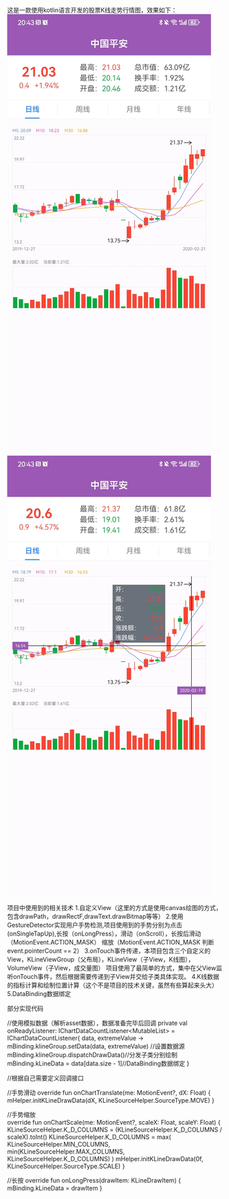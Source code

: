 这是一款使用kotlin语言开发的股票K线走势行情图，效果如下：
![image](https://github.com/huangfangjing/KLine/blob/master/show1.jpg)  ![image](https://github.com/huangfangjing/KLine/blob/master/show2.jpg)

项目中使用到的相关技术
1.自定义View（这里的方式是使用canvas绘图的方式，包含drawPath，drawRectF,drawText.drawBitmap等等）
2.使用GestureDetector实现用户手势检测,项目使用到的手势分别为点击(onSingleTapUp),长按（onLongPress），滑动（onScroll），长按后滑动（MotionEvent.ACTION_MASK）
  缩放（MotionEvent.ACTION_MASK 判断event.pointerCount == 2）
3.onTouch事件传递，本项目包含三个自定义的View，KLineViewGroup（父布局），KLineView（子View，K线图），VolumeView（子View，成交量图）
  项目使用了最简单的方式，集中在父View监听onTouch事件，然后根据需要传递到子View并交给子类具体实现。
4.K线数据的指标计算和绘制位置计算（这个不是项目的技术关键，虽然有些算起来头大）
5.DataBinding数据绑定

部分实现代码

//使用模拟数据（解析asset数据），数据准备完毕后回调
private val onReadyListener: IChartDataCountListener<MutableList<KLineDrawItem>> =
        IChartDataCountListener{ data, extremeValue ->
            mBinding.klineGroup.setData(data, extremeValue) //设置数据源
            mBinding.klineGroup.dispatchDrawData()//分发子类分别绘制
            mBinding.kLineData = data[data.size - 1]//DataBinding数据绑定
        }

 //根据自己需要定义回调接口

//手势滑动
  override fun onChartTranslate(me: MotionEvent?, dX: Float) {
        mHelper.initKLineDrawData(dX, KLineSourceHelper.SourceType.MOVE)
    }

 //手势缩放   
   override fun onChartScale(me: MotionEvent?, scaleX: Float, scaleY: Float) {
        KLineSourceHelper.K_D_COLUMNS = (KLineSourceHelper.K_D_COLUMNS / scaleX).toInt()
        KLineSourceHelper.K_D_COLUMNS =
            max(
                KLineSourceHelper.MIN_COLUMNS,
                min(KLineSourceHelper.MAX_COLUMNS, KLineSourceHelper.K_D_COLUMNS)
            )
        mHelper.initKLineDrawData(0f, KLineSourceHelper.SourceType.SCALE)
    }

//长按
    override fun onLongPress(drawItem: KLineDrawItem) {
        mBinding.kLineData = drawItem
    }
